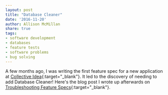 ```yaml
---
layout: post
title: "Database Cleaner"
date: '2016-11-20'
author: Allison McMillan
share: true
tags:
- software development
- databases
- feature tests
- software problems
- bug solving
---
```


A few months ago, I was writing the first feature spec for a new application at [Collective Idea](http://www.collectiveidea.com){:target="_blank"}. It led to the discovery of needing to add Database Cleaner! Here's the blog post I wrote up afterwards on [Troubleshooting Feature Specs](http://collectiveidea.com/blog/archives/2016/10/31/troubleshooting-feature-specs){:target="_blank"}.
